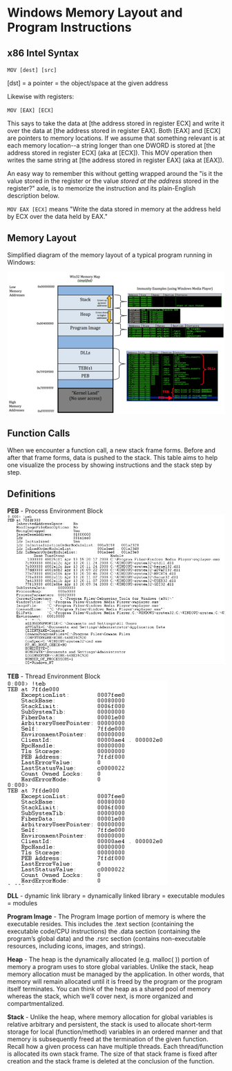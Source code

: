 Windows Memory Layout and Program Instructions
==============================

x86 Intel Syntax
------------------

`MOV [dest] [src]`

[dst] = a pointer = the object/space at the given address

Likewise with registers:

`MOV [EAX] [ECX]`

This says to take the data at [the address stored in register ECX] and write it over the data at [the address stored in register EAX]. Both [EAX] and [ECX] are pointers to memory locations. If we assume that something relevant is at each memory location--a string longer than one DWORD is stored at [the address stored in register ECX] (aka at [ECX]). This MOV operation then writes the same string at [the address stored in register EAX] (aka at [EAX]).

An easy way to remember this without getting wrapped around the "is it the value stored in the register or the value *stored at the address* stored in the register?" axle, is to memorize the instruction and its plain-English description below.

`MOV EAX [ECX]` means "Write the data stored in memory at the address held by ECX over the data held by EAX."



Memory Layout
-----------------

Simplified diagram of the memory layout of a typical program running in Windows:

![Windows memory layout, simple](data/windows_memory_layout_simple.png)


Function Calls
---------------

When we encounter a function call, a new stack frame forms. Before and after that frame forms, data is pushed to the stack. This table aims to help one visualize the process by showing instructions and the stack step by step.








Definitions
------------

**PEB** - Process Environment Block  
![](data/PEB.png)

**TEB** - Thread Environment Block  
![](data/TEB.png)

**DLL** - dynamic link library = dynamically linked library = executable modules = modules

**Program Image** - The Program Image portion of memory is where the executable resides.  This includes the .text section (containing the executable code/CPU instructions) the .data section (containing the program’s global data) and the .rsrc section (contains non-executable resources, including  icons, images, and strings). 

**Heap** - The heap is the dynamically allocated (e.g. malloc( )) portion of memory a program uses to store global variables.  Unlike the stack, heap memory allocation must be managed by the application.  In other words, that memory will remain allocated until it is freed by the program or the program itself terminates. You can think of the heap as a shared pool of memory whereas the stack, which we’ll cover next, is more organized and compartmentalized.

**Stack** - Unlike the heap, where memory allocation for global variables is relative arbitrary and persistent, the stack is used to allocate short-term storage for local (function/method) variables in an ordered manner and that memory is subsequently freed at the termination of the given function.  Recall how a given process can have multiple threads.  Each thread/function is allocated its own stack frame.  The size of that stack frame is fixed after creation and the stack frame is deleted at the conclusion of the function.


